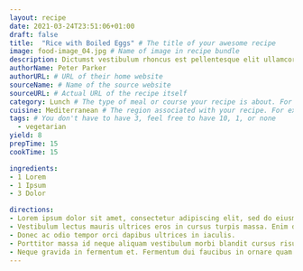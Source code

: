 ```yaml
---
layout: recipe
date: 2021-03-24T23:51:06+01:00
draft: false
title:  "Rice with Boiled Eggs" # The title of your awesome recipe
image: food-image_04.jpg # Name of image in recipe bundle
description: Dictumst vestibulum rhoncus est pellentesque elit ullamcorper. Semper viverra nam libero justo laoreet sit amet cursus sit. Et malesuada fames ac turpis egestas integer eget aliquet.
authorName: Peter Parker
authorURL: # URL of their home website
sourceName: # Name of the source website
sourceURL: # Actual URL of the recipe itself
category: Lunch # The type of meal or course your recipe is about. For example: "dinner", "entree", or "dessert".
cuisine: Mediterranean # The region associated with your recipe. For example, "French", Mediterranean", or "American".
tags: # You don't have to have 3, feel free to have 10, 1, or none
  - vegetarian
yield: 8
prepTime: 15
cookTime: 15

ingredients:
- 1 Lorem
- 1 Ipsum
- 3 Dolor

directions:
- Lorem ipsum dolor sit amet, consectetur adipiscing elit, sed do eiusmod tempor incididunt ut labore et dolore magna aliqua.
- Vestibulum lectus mauris ultrices eros in cursus turpis massa. Enim diam vulputate ut pharetra sit. Aliquam eleifend mi in nulla posuere.
- Donec ac odio tempor orci dapibus ultrices in iaculis.
- Porttitor massa id neque aliquam vestibulum morbi blandit cursus risus.
- Neque gravida in fermentum et. Fermentum dui faucibus in ornare quam viverra orci sagittis. Id leo in vitae turpis massa sed. Orci ac auctor augue mauris.
---
```

